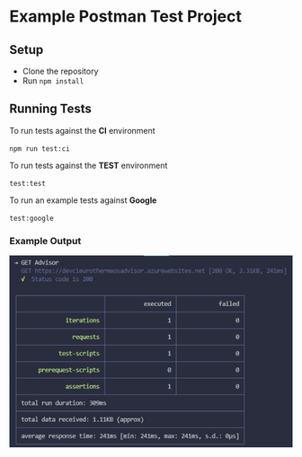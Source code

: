 # Example Postman Test Project

## Setup
- Clone the repository
- Run `npm install`

## Running Tests

To run tests against the **CI** environment

`npm run test:ci`

To run tests against the **TEST** environment

`test:test`

To run an example tests against **Google**

`test:google`

### Example Output
![Test Output](testoutput.PNG)